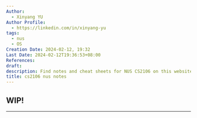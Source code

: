 ```yaml
---
Author:
  - Xinyang YU
Author Profile:
  - https://linkedin.com/in/xinyang-yu
tags:
  - nus
  - OS
Creation Date: 2024-02-12, 19:32
Last Date: 2024-02-12T19:36:53+08:00
References: 
draft: 
description: Find notes and cheat sheets for NUS CS2106 on this website, based on the textbook. Get help preparing for your lab and final.
title: cs2106 nus notes
---
```

## WIP!
---